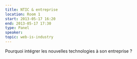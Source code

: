 ```yaml
---
title: NTIC & entreprise
location: Room 1
start: 2013-05-17 16:20
end: 2013-05-17 17:30
type: Panel
speaker: 
topic: web-is-industry
---
```


Pourquoi intégrer les nouvelles technologies à son entreprise ?